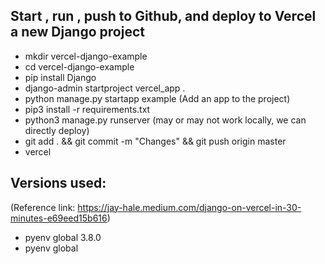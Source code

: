 ## Start , run , push to Github, and deploy to Vercel a new Django project

- mkdir vercel-django-example
- cd vercel-django-example
- pip install Django
- django-admin startproject vercel_app .
- python manage.py startapp example (Add an app to the project)
- pip3 install -r requirements.txt
- python3 manage.py runserver (may or may not work locally, we can directly deploy)
- git add . && git commit -m "Changes" && git push origin master
- vercel

## Versions used:

(Reference link: https://jay-hale.medium.com/django-on-vercel-in-30-minutes-e69eed15b616)

- pyenv global 3.8.0
- pyenv global
